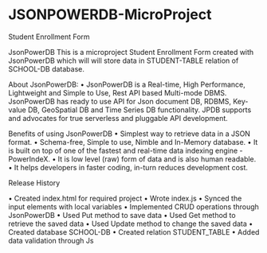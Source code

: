 # JSONPOWERDB-MicroProject
Student Enrollment Form

JsonPowerDB
This is a microproject Student Enrollment Form created with JsonPowerDB which will will store data in STUDENT-TABLE relation of SCHOOL-DB database.

About JsonPowerDB:
•	JsonPowerDB is a Real-time, High Performance, Lightweight and Simple to Use, Rest API based Multi-mode DBMS. JsonPowerDB has ready to use API for Json document DB, RDBMS, Key-value DB, GeoSpatial DB and Time Series DB functionality. JPDB supports and advocates for true serverless and pluggable API development.

Benefits of using JsonPowerDB
•	Simplest way to retrieve data in a JSON format.
•	Schema-free, Simple to use, Nimble and In-Memory database.
•	It is built on top of one of the fastest and real-time data indexing engine - PowerIndeX.
•	It is low level (raw) form of data and is also human readable.
•	It helps developers in faster coding, in-turn reduces development cost.

Release History

•	Created index.html for required project
•	Wrote index.js
•	Synced the input elements with local variables
•	Implemented CRUD operations through JsonPowerDB
•	Used Put method to save data
•	Used Get method to retrieve the saved data
•	Used Update method to change the saved data
•	Created database SCHOOL-DB
•	Created relation STUDENT_TABLE
•	Added data validation through Js

